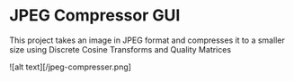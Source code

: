 # JPEG Compressor GUI

This project takes an image in JPEG format and compresses it to a smaller size using Discrete Cosine Transforms and Quality Matrices

![alt text][/jpeg-compresser.png]
 
